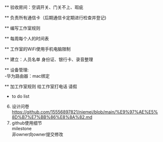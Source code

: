 ** 验收房间：空调开关、门关不上、瑕疵  

** 负责所有通信卡（后期通信卡定期进行检查并登记)  

** 编写工作室规则  

** 每周每个人的时间表  

** 工作室的WiFi使用手机电脑限制  

** 建立：人员名单 身份证、银行卡、录音整理  
  
** 设备管理:  
    -华为路由器：mac绑定  
    
** 加工作室规则
   给工作室打电话
   请假  
 
* to do list 
  
6. 设计问卷  
   https://github.com/15556897821/niemei/blob/main/%E9%97%AE%E5%8D%B7%E7%BB%86%E8%8A%82.md
8. github使用细节  
  milestone  
  非owner向owner提交修改  

